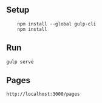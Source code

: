 ## Setup

```
    npm install --global gulp-cli
    npm install
```

## Run

```
gulp serve
```

## Pages

```
http://localhost:3000/pages
```
